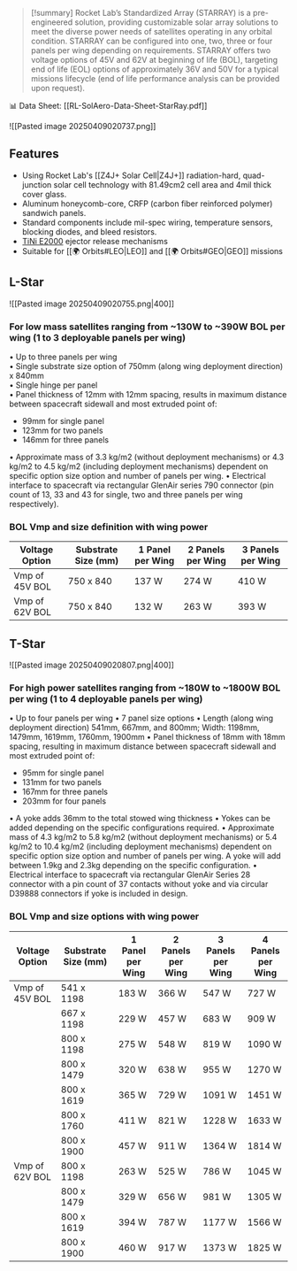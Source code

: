 >[!summary]
>Rocket Lab’s Standardized Array (STARRAY) is a pre-engineered solution, providing customizable solar array solutions to meet the diverse power needs of satellites operating in any orbital condition. STARRAY can be configured into one, two, three or four panels per wing depending on requirements. STARRAY offers two voltage options of 45V and 62V at beginning of life (BOL), targeting end of life (EOL) options of approximately 36V and 50V for a typical missions lifecycle (end of life performance analysis can be provided upon request).
>
📊 Data Sheet: [[RL-SolAero-Data-Sheet-StarRay.pdf]]

![[Pasted image 20250409020737.png]]
## Features

- Using Rocket Lab's [[Z4J+ Solar Cell|Z4J+]] radiation-hard, quad-junction solar cell technology with 81.49cm2 cell area and 4mil thick cover glass.
- Aluminum honeycomb-core, CRFP (carbon fiber reinforced polymer) sandwich panels.
- Standard components include mil-spec wiring, temperature sensors, blocking diodes, and bleed resistors.
- [TiNi E2000](https://ebad.com/products/tini-ejector-release-mechanism-erm/#erm-e2000) ejector release mechanisms
- Suitable for [[🌍 Orbits#LEO|LEO]] and [[🌍 Orbits#GEO|GEO]] missions
## L-Star

![[Pasted image 20250409020755.png|400]]
### For low mass satellites ranging from ~130W to ~390W BOL per wing (1 to 3 deployable panels per wing)

• Up to three panels per wing  
• Single substrate size option of 750mm (along wing deployment direction) x 840mm  
• Single hinge per panel  
• Panel thickness of 12mm with 12mm spacing, results in maximum distance between spacecraft sidewall and most extruded point of:
- 99mm for single panel
- 123mm for two panels
- 146mm for three panels

• Approximate mass of 3.3 kg/m2 (without deployment mechanisms) or 4.3 kg/m2 to 4.5 kg/m2 (including deployment mechanisms) dependent on specific option size option and number of panels per wing.
• Electrical interface to spacecraft via rectangular GlenAir series 790 connector (pin count of 13, 33 and 43 for single, two and three panels per wing respectively).

### BOL Vmp and size definition with wing power

| Voltage Option | Substrate Size (mm) | 1 Panel per Wing | 2 Panels per Wing | 3 Panels per Wing |
|----------------|---------------------|------------------|-------------------|-------------------|
| Vmp of 45V BOL | 750 x 840           | 137 W            | 274 W             | 410 W             |
| Vmp of 62V BOL | 750 x 840           | 132 W            | 263 W             | 393 W             |


## T-Star

![[Pasted image 20250409020807.png|400]]
### For high power satellites ranging from ~180W to ~1800W BOL per wing (1 to 4 deployable panels per wing)

• Up to four panels per wing
• 7 panel size options
• Length (along wing deployment direction) 541mm, 667mm, and 800mm; Width: 1198mm, 1479mm, 1619mm, 1760mm, 1900mm
• Panel thickness of 18mm with 18mm spacing, resulting in maximum distance between spacecraft sidewall and most extruded point of:
- 95mm for single panel
- 131mm for two panels
- 167mm for three panels
- 203mm for four panels

• A yoke adds 36mm to the total stowed wing thickness
• Yokes can be added depending on the specific configurations required.
• Approximate mass of 4.3 kg/m2 to 5.8 kg/m2 (without deployment mechanisms) or 5.4 kg/m2 to 10.4 kg/m2 (including deployment mechanisms) dependent on specific option size option and number of panels per wing. A yoke will add between 1.9kg and 2.3kg depending on the specific configuration.
• Electrical interface to spacecraft via rectangular GlenAir Series 28 connector with a pin count of 37 contacts without yoke and via circular D39888 connectors if yoke is included in design. 

### BOL Vmp and size options with wing power

| Voltage Option | Substrate Size (mm) | 1 Panel per Wing | 2 Panels per Wing | 3 Panels per Wing | 4 Panels per Wing |
|----------------|---------------------|------------------|-------------------|-------------------|-------------------|
| Vmp of 45V BOL | 541 x 1198          | 183 W            | 366 W             | 547 W             | 727 W             |
|                | 667 x 1198          | 229 W            | 457 W             | 683 W             | 909 W             |
|                | 800 x 1198          | 275 W            | 548 W             | 819 W             | 1090 W            |
|                | 800 x 1479          | 320 W            | 638 W             | 955 W             | 1270 W            |
|                | 800 x 1619          | 365 W            | 729 W             | 1091 W            | 1451 W            |
|                | 800 x 1760          | 411 W            | 821 W             | 1228 W            | 1633 W            |
|                | 800 x 1900          | 457 W            | 911 W             | 1364 W            | 1814 W            |
| Vmp of 62V BOL | 800 x 1198          | 263 W            | 525 W             | 786 W             | 1045 W            |
|                | 800 x 1479          | 329 W            | 656 W             | 981 W             | 1305 W            |
|                | 800 x 1619          | 394 W            | 787 W             | 1177 W            | 1566 W            |
|                | 800 x 1900          | 460 W            | 917 W             | 1373 W            | 1825 W            |

